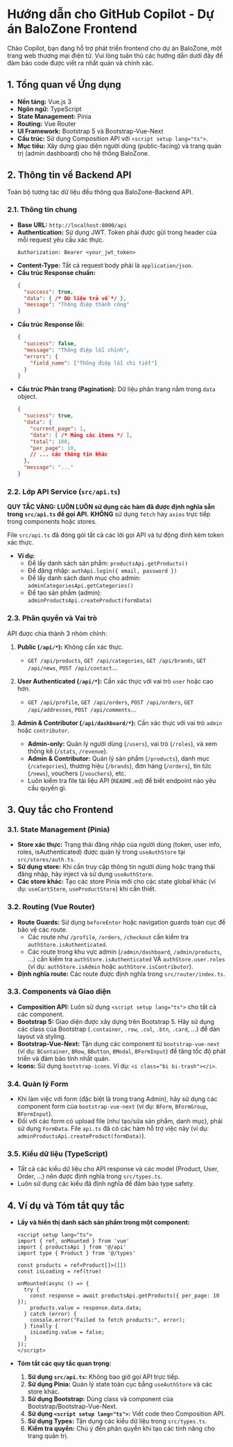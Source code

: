 
# Hướng dẫn cho GitHub Copilot - Dự án BaloZone Frontend

Chào Copilot, bạn đang hỗ trợ phát triển frontend cho dự án BaloZone, một trang web thương mại điện tử. Vui lòng tuân thủ các hướng dẫn dưới đây để đảm bảo code được viết ra nhất quán và chính xác.

## 1. Tổng quan về Ứng dụng

- **Nền tảng:** Vue.js 3
- **Ngôn ngữ:** TypeScript
- **State Management:** Pinia
- **Routing:** Vue Router
- **UI Framework:** Bootstrap 5 và Bootstrap-Vue-Next
- **Cấu trúc:** Sử dụng Composition API với `<script setup lang="ts">`.
- **Mục tiêu:** Xây dựng giao diện người dùng (public-facing) và trang quản trị (admin dashboard) cho hệ thống BaloZone.

## 2. Thông tin về Backend API

Toàn bộ tương tác dữ liệu đều thông qua BaloZone-Backend API.

### 2.1. Thông tin chung

- **Base URL:** `http://localhost:8000/api`
- **Authentication:** Sử dụng JWT. Token phải được gửi trong header của mỗi request yêu cầu xác thực.
  ```
  Authorization: Bearer <your_jwt_token>
  ```
- **Content-Type:** Tất cả request body phải là `application/json`.
- **Cấu trúc Response chuẩn:**
  ```json
  {
    "success": true,
    "data": { /* Dữ liệu trả về */ },
    "message": "Thông điệp thành công"
  }
  ```
- **Cấu trúc Response lỗi:**
  ```json
  {
    "success": false,
    "message": "Thông điệp lỗi chính",
    "errors": {
      "field_name": ["Thông điệp lỗi chi tiết"]
    }
  }
  ```
- **Cấu trúc Phân trang (Pagination):** Dữ liệu phân trang nằm trong `data` object.
  ```json
  {
    "success": true,
    "data": {
      "current_page": 1,
      "data": [ /* Mảng các items */ ],
      "total": 100,
      "per_page": 10,
      // ... các thông tin khác
    },
    "message": "..."
  }
  ```

### 2.2. Lớp API Service (`src/api.ts`)

**QUY TẮC VÀNG: LUÔN LUÔN sử dụng các hàm đã được định nghĩa sẵn trong `src/api.ts` để gọi API.** **KHÔNG** sử dụng `fetch` hay `axios` trực tiếp trong components hoặc stores.

File `src/api.ts` đã đóng gói tất cả các lời gọi API và tự động đính kèm token xác thực.

- **Ví dụ:**
  - Để lấy danh sách sản phẩm: `productsApi.getProducts()`
  - Để đăng nhập: `authApi.login({ email, password })`
  - Để lấy danh sách danh mục cho admin: `adminCategoriesApi.getCategories()`
  - Để tạo sản phẩm (admin): `adminProductsApi.createProduct(formData)`

### 2.3. Phân quyền và Vai trò

API được chia thành 3 nhóm chính:

1.  **Public (`/api/*`):** Không cần xác thực.
    - `GET /api/products`, `GET /api/categories`, `GET /api/brands`, `GET /api/news`, `POST /api/contact`...

2.  **User Authenticated (`/api/*`):** Cần xác thực với vai trò `user` hoặc cao hơn.
    - `GET /api/profile`, `GET /api/orders`, `POST /api/orders`, `GET /api/addresses`, `POST /api/comments`...

3.  **Admin & Contributor (`/api/dashboard/*`):** Cần xác thực với vai trò `admin` hoặc `contributor`.
    - **Admin-only:** Quản lý người dùng (`/users`), vai trò (`/roles`), và xem thống kê (`/stats`, `/revenue`).
    - **Admin & Contributor:** Quản lý sản phẩm (`/products`), danh mục (`/categories`), thương hiệu (`/brands`), đơn hàng (`/orders`), tin tức (`/news`), vouchers (`/vouchers`), etc.
    - Luôn kiểm tra file tài liệu API (`README.md`) để biết endpoint nào yêu cầu quyền gì.

## 3. Quy tắc cho Frontend

### 3.1. State Management (Pinia)

- **Store xác thực:** Trạng thái đăng nhập của người dùng (token, user info, roles, isAuthenticated) được quản lý trong `useAuthStore` tại `src/stores/auth.ts`.
- **Sử dụng store:** Khi cần truy cập thông tin người dùng hoặc trạng thái đăng nhập, hãy inject và sử dụng `useAuthStore`.
- **Các store khác:** Tạo các store Pinia mới cho các state global khác (ví dụ: `useCartStore`, `useProductStore`) khi cần thiết.

### 3.2. Routing (Vue Router)

- **Route Guards:** Sử dụng `beforeEnter` hoặc navigation guards toàn cục để bảo vệ các route.
  - Các route như `/profile`, `/orders`, `/checkout` cần kiểm tra `authStore.isAuthenticated`.
  - Các route trong khu vực admin (`/admin/dashboard`, `/admin/products`, ...) cần kiểm tra `authStore.isAuthenticated` VÀ `authStore.user.roles` (ví dụ: `authStore.isAdmin` hoặc `authStore.isContributor`).
- **Định nghĩa route:** Các route được định nghĩa trong `src/router/index.ts`.

### 3.3. Components và Giao diện

- **Composition API:** Luôn sử dụng `<script setup lang="ts">` cho tất cả các component.
- **Bootstrap 5:** Giao diện được xây dựng trên Bootstrap 5. Hãy sử dụng các class của Bootstrap (`.container`, `.row`, `.col`, `.btn`, `.card`, ...) để dàn layout và styling.
- **Bootstrap-Vue-Next:** Tận dụng các component từ `bootstrap-vue-next` (ví dụ: `BContainer`, `BRow`, `BButton`, `BModal`, `BFormInput`) để tăng tốc độ phát triển và đảm bảo tính nhất quán.
- **Icons:** Sử dụng `bootstrap-icons`. Ví dụ: `<i class="bi bi-trash"></i>`.

### 3.4. Quản lý Form

- Khi làm việc với form (đặc biệt là trong trang Admin), hãy sử dụng các component form của `bootstrap-vue-next` (ví dụ: `BForm`, `BFormGroup`, `BFormInput`).
- Đối với các form có upload file (như tạo/sửa sản phẩm, danh mục), phải sử dụng `FormData`. File `api.ts` đã có các hàm hỗ trợ việc này (ví dụ: `adminProductsApi.createProduct(formData)`).

### 3.5. Kiểu dữ liệu (TypeScript)

- Tất cả các kiểu dữ liệu cho API response và các model (Product, User, Order, ...) nên được định nghĩa trong `src/types.ts`.
- Luôn sử dụng các kiểu đã định nghĩa để đảm bảo type safety.

## 4. Ví dụ và Tóm tắt quy tắc

- **Lấy và hiển thị danh sách sản phẩm trong một component:**
  ```vue
  <script setup lang="ts">
  import { ref, onMounted } from 'vue'
  import { productsApi } from '@/api'
  import type { Product } from '@/types'

  const products = ref<Product[]>([])
  const isLoading = ref(true)

  onMounted(async () => {
    try {
      const response = await productsApi.getProducts({ per_page: 10 });
      products.value = response.data.data;
    } catch (error) {
      console.error("Failed to fetch products:", error);
    } finally {
      isLoading.value = false;
    }
  });
  </script>
  ```

- **Tóm tắt các quy tắc quan trọng:**
  1.  **Sử dụng `src/api.ts`:** Không bao giờ gọi API trực tiếp.
  2.  **Sử dụng Pinia:** Quản lý state toàn cục bằng `useAuthStore` và các store khác.
  3.  **Sử dụng Bootstrap:** Dùng class và component của Bootstrap/Bootstrap-Vue-Next.
  4.  **Sử dụng `<script setup lang="ts">`:** Viết code theo Composition API.
  5.  **Sử dụng Types:** Tận dụng các kiểu dữ liệu trong `src/types.ts`.
  6.  **Kiểm tra quyền:** Chú ý đến phân quyền khi tạo các tính năng cho trang quản trị.
